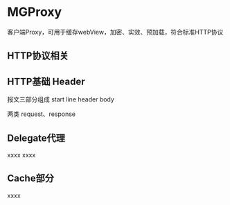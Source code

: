 # MGProxy
客户端Proxy，可用于缓存webView，加密、实效、预加载，符合标准HTTP协议

## HTTP协议相关 


## HTTP基础 Header

报文三部分组成
start line
header
body

两类  request、response


## Delegate代理
xxxx
xxxx

## Cache部分
xxxx
